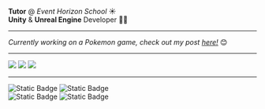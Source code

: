 **Tutor** @ _Event Horizon School_ ☀️ <br>
**Unity** & **Unreal Engine** Developer 🧑‍💻

---

_Currently working on a Pokemon game, check out my post [here!](https://www.linkedin.com/feed/update/urn:li:activity:7197010591654313989/?updateEntityUrn=urn:li:fs_feedUpdate:(V2,urn:li:activity:7197010591654313989))_ 😊

---

[![](https://img.shields.io/badge/Portfolio-green?style=for-the-badge&logo=googlechrome&logoColor=white&link=https%3A%2F%2Fwww.epohless.me%2F)](https://www.epohless.me/)
[![](https://img.shields.io/badge/LinkedIn-blue?style=for-the-badge&logo=linkedin&labelColor=blue&link=https%3A%2F%2Fwww.linkedin.com%2Fin%2Fkevinsalimbeni%2F)](https://www.linkedin.com/in/kevinsalimbeni/)
[![](https://img.shields.io/badge/Itch.io-red?style=for-the-badge&logo=itchdotio&logoColor=white&link=https%3A%2F%2Fepohless.itch.io%2F)](https://epohless.itch.io/)

---


![Static Badge](https://img.shields.io/badge/Unity-black?style=flat&logo=unity&labelColor=black)
![Static Badge](https://img.shields.io/badge/C%23-black?style=flat&logoColor=white) <br>
![Static Badge](https://img.shields.io/badge/UE5-black?style=flat&logo=unrealengine&logoColor=white)
![Static Badge](https://img.shields.io/badge/C%2B%2B-black?style=flat&logoColor=white)




<!--
**epoHless/epoHless** is a ✨ _special_ ✨ repository because its `README.md` (this file) appears on your GitHub profile.

Here are some ideas to get you started:

- 🔭 I’m currently working on ...
- 🌱 I’m currently learning ...
- 👯 I’m looking to collaborate on ...
- 🤔 I’m looking for help with ...
- 💬 Ask me about ...
- 📫 How to reach me: ...
- 😄 Pronouns: ...
- ⚡ Fun fact: ...
-->
